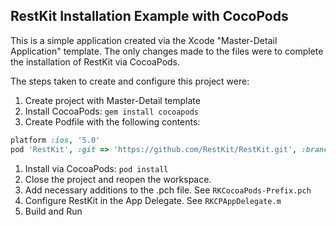 RestKit Installation Example with CocoPods
------------------------------------------

This is a simple application created via the Xcode "Master-Detail Application" template. The only changes made to the files were to complete the installation of RestKit via CocoaPods.

The steps taken to create and configure this project were:

1. Create project with Master-Detail template
1. Install CocoaPods: `gem install cocoapods`
1. Create Podfile with the following contents:
```ruby
platform :ios, '5.0'
pod 'RestKit', :git => 'https://github.com/RestKit/RestKit.git', :branch => 'development'
```
1. Install via CocoaPods: `pod install`
1. Close the project and reopen the workspace.
1. Add necessary additions to the .pch file. See `RKCocoaPods-Prefix.pch`
1. Configure RestKit in the App Delegate. See `RKCPAppDelegate.m`
1. Build and Run
